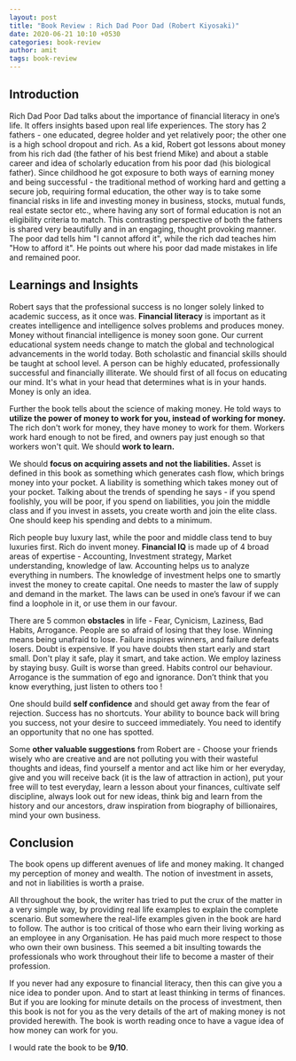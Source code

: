 ```yaml
---
layout: post
title: "Book Review : Rich Dad Poor Dad (Robert Kiyosaki)"
date: 2020-06-21 10:10 +0530
categories: book-review
author: amit
tags: book-review
---
```

## Introduction

Rich Dad Poor Dad talks about the importance of financial literacy in one’s life. It offers insights based upon real life experiences. The story has 2 fathers - one educated, degree holder and yet relatively poor; the other one is a high school dropout and rich. As a kid, Robert got lessons about money from his rich dad (the father of his best friend Mike) and about a stable career and idea of scholarly education from his poor dad (his biological father). Since childhood he got exposure to both ways of earning money and being successful - the traditional method of working hard and getting a secure job, requiring formal education, the other way is to take some financial risks in life and investing money in business, stocks, mutual funds, real estate sector etc., where having any sort of formal education is not an eligibility criteria to match. This contrasting perspective of both the fathers is shared very beautifully and in an engaging, thought provoking manner. The poor dad tells him "I cannot afford it", while the rich dad teaches him "How to afford it". He points out where his poor dad made mistakes in life and remained poor. 


## Learnings and Insights 

Robert says that the professional success is no longer solely linked to academic success, as it once was. **Financial literacy** is important as it creates intelligence and intelligence solves problems and produces money. Money without financial intelligence is money soon gone. Our current educational system needs change to match the global and technological advancements in the world today. Both scholastic and financial skills should be taught at school level. A person can be highly educated, professionally successful and financially illiterate. We should first of all focus on educating our mind. It's what in your head that determines what is in your hands. Money is only an idea.


Further the book tells about the science of making money. He told ways to **utilize the power of money to work for you, instead of working for money.** The rich don't work for money, they have money to work for them. Workers work hard enough to not be fired, and owners pay just enough so that workers won't quit. We should **work to learn.** 

We should **focus on acquiring assets and not the liabilities.** Asset is defined in this book as something which generates cash flow, which brings money into your pocket. A liability is something which takes money out of your pocket. Talking about the trends of spending he says - if you spend foolishly, you will be poor, if you spend on liabilities, you join the middle class and if you invest in assets, you create worth and join the elite class. One should keep his spending and debts to a minimum.

Rich people buy luxury last, while the poor and middle class tend to buy luxuries first. Rich do invent money. **Financial IQ** is made up of 4 broad areas of expertise - Accounting, Investment strategy, Market understanding, knowledge of law. Accounting helps us to analyze everything in numbers. The knowledge of investment helps one to smartly invest the money to create capital. One needs to master the law of supply and demand in the market. The laws can be used in one’s favour if we can find a loophole in it, or use them in our favour.

There are 5 common **obstacles** in life - Fear, Cynicism, Laziness, Bad Habits, Arrogance. People are so afraid of losing that they lose. Winning means being unafraid to lose. Failure inspires winners, and failure defeats losers. Doubt is expensive. If you have doubts then start early and  start small. Don't play it safe, play it smart, and take action. We employ laziness by staying busy. Guilt is worse than greed. Habits control our behaviour. Arrogance is the summation of ego and ignorance. Don’t think that you know everything, just listen to others too !

One should build **self confidence** and should get away from the fear of rejection. Success has no shortcuts. Your ability to bounce back will bring you success, not your desire to succeed immediately. You need to identify an opportunity that no one has spotted.  

Some **other valuable suggestions** from Robert are - Choose your friends wisely who are creative and are not polluting you with their wasteful thoughts and ideas, find yourself a mentor and act like him or her everyday, give and you will receive back (it is the law of attraction in action), put your free will to test everyday, learn a lesson about your finances, cultivate self discipline, always look out for new ideas, think big and learn from the history and our ancestors, draw inspiration from biography of billionaires, mind your own business. 


## Conclusion

The book opens up different avenues of life and money making. It changed my perception of money and wealth. The notion of investment in assets, and not in liabilities is worth a praise. 

All throughout the book, the writer has tried to put the crux of the matter in a very simple way, by providing real life examples to explain the complete scenario. But somewhere the real-life examples given in the book are hard to follow. The author is too critical of those who earn their living working as an employee in any Organisation. He has paid much more respect to those who own their own business. This seemed a bit insulting towards the professionals who work throughout their life to become a master of their profession. 

If you never had any exposure to financial literacy, then this can give you a nice idea to ponder upon. And to start at least thinking in terms of finances. But if you are looking for minute details on the process of investment, then this book is not for you as the very details of the art of making money is not provided herewith.  The book is worth reading once to have a vague idea of how money can work for you. 


   I would rate the book to be **9/10**. 

